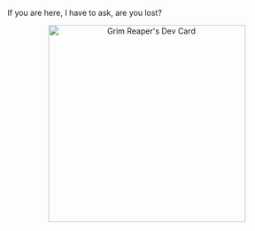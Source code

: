 If you are here, I have to ask, are you lost?

<p align="center">
<a href="https://app.daily.dev/reaper8055"><img src="https://api.daily.dev/devcards/v2/VIesWTWSs.png?r=j9u" width="356" alt="Grim Reaper's Dev Card"/></a>
</p>
